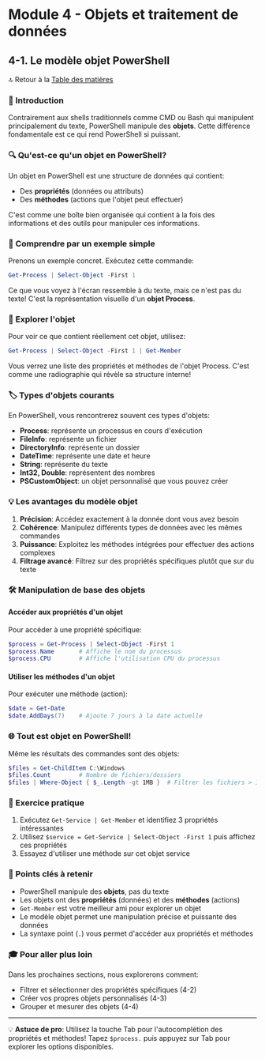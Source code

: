 # Module 4 - Objets et traitement de données
## 4-1. Le modèle objet PowerShell

🔝 Retour à la [Table des matières](/SOMMAIRE.md)

### 📘 Introduction

Contrairement aux shells traditionnels comme CMD ou Bash qui manipulent principalement du texte, PowerShell manipule des **objets**. Cette différence fondamentale est ce qui rend PowerShell si puissant.

### 🔍 Qu'est-ce qu'un objet en PowerShell?

Un objet en PowerShell est une structure de données qui contient:
- Des **propriétés** (données ou attributs)
- Des **méthodes** (actions que l'objet peut effectuer)

C'est comme une boîte bien organisée qui contient à la fois des informations et des outils pour manipuler ces informations.

### 🧩 Comprendre par un exemple simple

Prenons un exemple concret. Exécutez cette commande:

```powershell
Get-Process | Select-Object -First 1
```

Ce que vous voyez à l'écran ressemble à du texte, mais ce n'est pas du texte! C'est la représentation visuelle d'un **objet Process**.

### 🔎 Explorer l'objet

Pour voir ce que contient réellement cet objet, utilisez:

```powershell
Get-Process | Select-Object -First 1 | Get-Member
```

Vous verrez une liste des propriétés et méthodes de l'objet Process. C'est comme une radiographie qui révèle sa structure interne!

### 🏷️ Types d'objets courants

En PowerShell, vous rencontrerez souvent ces types d'objets:

- **Process**: représente un processus en cours d'exécution
- **FileInfo**: représente un fichier
- **DirectoryInfo**: représente un dossier
- **DateTime**: représente une date et heure
- **String**: représente du texte
- **Int32, Double**: représentent des nombres
- **PSCustomObject**: un objet personnalisé que vous pouvez créer

### 💡 Les avantages du modèle objet

1. **Précision**: Accédez exactement à la donnée dont vous avez besoin
2. **Cohérence**: Manipulez différents types de données avec les mêmes commandes
3. **Puissance**: Exploitez les méthodes intégrées pour effectuer des actions complexes
4. **Filtrage avancé**: Filtrez sur des propriétés spécifiques plutôt que sur du texte

### 🛠️ Manipulation de base des objets

#### Accéder aux propriétés d'un objet

Pour accéder à une propriété spécifique:

```powershell
$process = Get-Process | Select-Object -First 1
$process.Name       # Affiche le nom du processus
$process.CPU        # Affiche l'utilisation CPU du processus
```

#### Utiliser les méthodes d'un objet

Pour exécuter une méthode (action):

```powershell
$date = Get-Date
$date.AddDays(7)    # Ajoute 7 jours à la date actuelle
```

### 🌐 Tout est objet en PowerShell!

Même les résultats des commandes sont des objets:

```powershell
$files = Get-ChildItem C:\Windows
$files.Count        # Nombre de fichiers/dossiers
$files | Where-Object { $_.Length -gt 1MB }  # Filtrer les fichiers > 1MB
```

### 🎯 Exercice pratique

1. Exécutez `Get-Service | Get-Member` et identifiez 3 propriétés intéressantes
2. Utilisez `$service = Get-Service | Select-Object -First 1` puis affichez ces propriétés
3. Essayez d'utiliser une méthode sur cet objet service

### 🔑 Points clés à retenir

- PowerShell manipule des **objets**, pas du texte
- Les objets ont des **propriétés** (données) et des **méthodes** (actions)
- `Get-Member` est votre meilleur ami pour explorer un objet
- Le modèle objet permet une manipulation précise et puissante des données
- La syntaxe point (`.`) vous permet d'accéder aux propriétés et méthodes

### 🎓 Pour aller plus loin

Dans les prochaines sections, nous explorerons comment:
- Filtrer et sélectionner des propriétés spécifiques (4-2)
- Créer vos propres objets personnalisés (4-3)
- Grouper et mesurer des objets (4-4)

---

💡 **Astuce de pro**: Utilisez la touche Tab pour l'autocomplétion des propriétés et méthodes! Tapez `$process.` puis appuyez sur Tab pour explorer les options disponibles.
